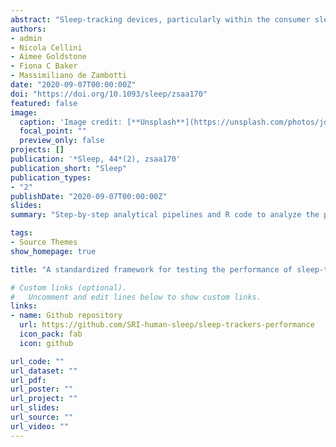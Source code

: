 ```yaml
---
abstract: "Sleep-tracking devices, particularly within the consumer sleep technology (CST) space, are increasingly used in both research and clinical settings, providing new opportunities for large-scale data collection in highly ecological conditions. Due to the fast pace of the CST industry combined with the lack of a standardized framework to evaluate the performance of sleep trackers, their accuracy and reliability in measuring sleep remains largely unknown. Here, we provide a step-by-step analytical framework for evaluating the performance of sleep trackers (including standard actigraphy), as compared with gold-standard polysomnography (PSG) or other reference methods. The analytical guidelines are based on recent recommendations for evaluating and using CST from our group and others (de Zambotti and colleagues; Depner and colleagues), and include raw data organization as well as critical analytical procedures, including discrepancy analysis, Bland–Altman plots, and epoch-by-epoch analysis. Analytical steps are accompanied by open-source R functions (depicted at https://sri-human-sleep.github.io/sleep-trackers-performance/AnalyticalPipeline_v1.0.0.html). In addition, an empirical sample dataset is used to describe and discuss the main outcomes of the proposed pipeline. The guidelines and the accompanying functions are aimed at standardizing the testing of CSTs performance, to not only increase the replicability of validation studies, but also to provide ready-to-use tools to researchers and clinicians. All in all, this work can help to increase the efficiency, interpretation, and quality of validation studies, and to improve the informed adoption of CST in research and clinical settings."
authors:
- admin
- Nicola Cellini
- Aimee Goldstone
- Fiona C Baker
- Massimiliano de Zambotti
date: "2020-09-07T00:00:00Z"
doi: "https://doi.org/10.1093/sleep/zsaa170"
featured: false
image:
  caption: 'Image credit: [**Unsplash**](https://unsplash.com/photos/jdD8gXaTZsc)'
  focal_point: ""
  preview_only: false
projects: []
publication: '*Sleep, 44*(2), zsaa170'
publication_short: "Sleep"
publication_types:
- "2"
publishDate: "2020-09-07T00:00:00Z"
slides: 
summary: "Step-by-step analytical pipelines and R code to analyze the performance of wearable sleep trackers."

tags:
- Source Themes
show_homepage: true

title: "A standardized framework for testing the performance of sleep-tracking technology: step-by-step guidelines and open-source code"

# Custom links (optional).
#   Uncomment and edit lines below to show custom links.
links:
- name: Github repository
  url: https://github.com/SRI-human-sleep/sleep-trackers-performance
  icon_pack: fab
  icon: github

url_code: ""
url_dataset: ""
url_pdf: 
url_poster: ""
url_project: ""
url_slides:
url_source: ""
url_video: ""
---
```

